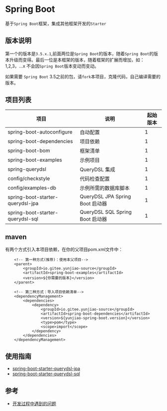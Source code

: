 # Spring Boot

基于`Spring Boot`框架，集成其他框架开发的`Starter`

## 版本说明

第一个的版本是`3.5.x.1`,前面两位是`Spring Boot`的版本，随着`Spring Boot`的版本升级而变得。最后一位是本框架的版本，随着框架的扩展而增加，如：1,2,3，...x
不会因`Spring Boot`版本变动而变动。

如果需要 `Spring Boot` 3.5之前的包，请`fork`本项目，克隆代码，自己编译需要的版本。

## 项目列表

| 项目                               | 说明                           | 起始版本 |
|----------------------------------|------------------------------|------|
| spring-boot-autoconfigure        | 自动配置                         | 1    |
| spring-boot-dependencies         | 项目依赖                         | 1    |
| spring-boot-bom                  | 框架清单                         | 1    |
| spring-boot-examples             | 示例项目                         | 1    |
| spring-querydsl                  | QueryDSL 集成                  | 1    |
| config/checkstyle                | 代码检查配置                       | 1    |
| config/examples-db               | 示例所需的数据库脚本                   | 1    |
| spring-boot-starter-querydsl-jpa | QueryDSL JPA Spring Boot 启动器 | 1    |
| spring-boot-starter-querydsl-sql | QueryDSL SQL Spring Boot 启动器 | 1    |

## maven

有两个方式引入本项目依赖，在你的父项目pom.xml文件中：

```text
    <!-- 第一种方式(推荐)：使用本父项目-->
    <parent>
        <groupId>io.gitee.yunjiao-source</groupId>
        <artifactId>spring-boot-examples</artifactId>
        <version>${你需要的版本}</version>
    </parent>
    
    <!-- 第二种方式：导入项目依赖清单-->
    <dependencyManagement>
        <dependencies>
            <dependency>
                <groupId>io.gitee.yunjiao-source</groupId>
                <artifactId>spring-boot-dependencies</artifactId>
                <version>${yunjiao-spring-boot.version}</version>
                <type>pom</type>
                <scope>import</scope>
            </dependency>
        </dependencies>
    </dependencyManagement>    
```

## 使用指南

* [spring-boot-starter-querydsl-jpa](./spring-boot-starter-querydsl-jpa/README.md)
* [spring-boot-starter-querydsl-sql](./spring-boot-starter-querydsl-sql/README.md)

## 参考

* [开发过程中遇到的问题](./FAQ.md)


